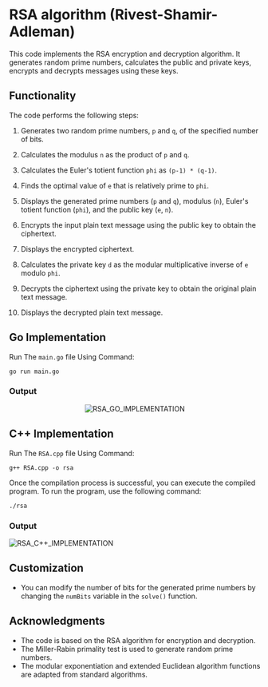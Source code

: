 #  RSA algorithm (Rivest-Shamir-Adleman)

This code implements the RSA encryption and decryption algorithm. It generates random prime numbers, calculates the public and private keys, encrypts and decrypts messages using these keys.

## Functionality

The code performs the following steps:

1. Generates two random prime numbers, `p` and `q`, of the specified number of bits.

2. Calculates the modulus `n` as the product of `p` and `q`.

3. Calculates the Euler's totient function `phi` as `(p-1) * (q-1)`.

4. Finds the optimal value of `e` that is relatively prime to `phi`.

5. Displays the generated prime numbers (`p` and `q`), modulus (`n`), Euler's totient function (`phi`), and the public key (`e`, `n`).

6. Encrypts the input plain text message using the public key to obtain the ciphertext.

7. Displays the encrypted ciphertext.

8. Calculates the private key `d` as the modular multiplicative inverse of `e` modulo `phi`.

9. Decrypts the ciphertext using the private key to obtain the original plain text message.

10. Displays the decrypted plain text message.

## Go Implementation

Run The `main.go` file Using Command:
```
go run main.go
````
### Output
<div align="center">

![RSA_GO_IMPLEMENTATION](https://www.linkpicture.com/q/RSA_GO.png)

</div>

## C++ Implementation

Run The `RSA.cpp` file Using Command:
```
g++ RSA.cpp -o rsa
````
Once the compilation process is successful, you can execute the compiled program. To run the program, use the following command:
```
./rsa
```
### Output

![RSA_C++_IMPLEMENTATION](https://www.linkpicture.com/q/RSA_C.png)

## Customization

- You can modify the number of bits for the generated prime numbers by changing the `numBits` variable in the `solve()` function.

## Acknowledgments

- The code is based on the RSA algorithm for encryption and decryption.
- The Miller-Rabin primality test is used to generate random prime numbers.
- The modular exponentiation and extended Euclidean algorithm functions are adapted from standard algorithms.
